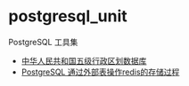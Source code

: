 # postgresql_unit
PostgreSQL 工具集

* [中华人民共和国五级行政区划数据库](https://github.com/GadflyBSD/postgresql_unit/tree/master/Administrative-divisions-of-China)
* [PostgreSQL 通过外部表操作redis的存储过程](https://github.com/GadflyBSD/postgresql_unit/tree/master/foreign_redis_procedure)